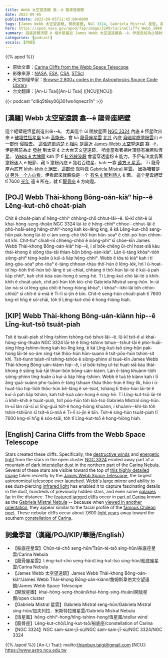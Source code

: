 ```yaml
---
title: Webb 太空望遠鏡 翕--ê 龍骨座絕壁
date: 2022-09-05
publishdate: 2022-09-05T11:45:00+0800
tags: [James Webb 太空望遠鏡, 開放星團, NGC 3324, Gabriela Mistral 星雲, 龍骨座, 恆星風, 龍骨座星雲]
hero: https://apod.nasa.gov/apod/fap/image/2209/CarinaCliffs_Webb_1080.jpg
summary: 這張遮爾清楚 ê 相片是最近 James Webb 太空望遠鏡翕--ê，伊是目前為止發射到太空 ê 上大台天文望遠鏡。
categories: [podcast]
vocals: [阿錕]
---
```


{{% apod %}}

- 原始文章：[Carina Cliffs from the Webb Space Telescope](https://apod.nasa.gov/apod/ap220905.html)
- 影像來源：[NASA](https://www.nasa.gov/), [ESA](https://www.esa.int/), [CSA](https://www.asc-csa.gc.ca/eng/), [STScI](https://www.stsci.edu/)
- 天文物理學家：[Browse 2,800+ codes in the Astrophysics Source Code Library](http://ascl.net/)
- 台文翻譯：[An-Li Tsai][An-Li Tsai] ([NCU][NCU])

{{< podcast "cl8q5t8sy06j301ws4qnecz1h" >}}

## [漢羅] Webb 太空望遠鏡 翕--ê 龍骨座絕壁
這个絕壁是恆星創造出來--ê。
尤其這个 ùi 開放星團 [NGC 3324][NGC 3324] 內底 ê 恆星吹出來 ê [破壞性恆星風][destructive winds] kah [高能光][energetic light]，會 kā [龍骨座星雲][Carina Nebula] [北爿][northern part t] 內底 [烏暗星際塗粉雲][dark interstellar dust]山 ê 一部份 侵蝕去。
[這張遮爾清楚 ê 相片][this highly detailed image] 是最近 [James Webb 太空望遠鏡][James Webb Space Telescope] 翕--ê，伊是目前為止 [發射][launch] 到太空 ê 上大台天文望遠鏡。
咱會當看著相片頂懸有幾若粒恆星。
[Webb ê 大塊鏡][Webb's large mirror] kah 伊 tī [紅外線波段][infrared light] 會當穿透塗粉 ê 能力，予伊有法度翕著 塗粉迷人 ê 細節、藏 tī 塗粉內底 ê 幾若百粒星、kah 一寡 [遠方 ê 星系][galaxies far t]。
Tī 龍骨座內底有 [khih-khih ê 絕壁][featured jagged cliffs]，[這部份][part of Carina] 就叫做 [Gabriela Mistral 星雲][Gabriela Mistral Nebula]。
因為咱若是 [ùi 另外一个方向看][viewed in another orientation]，伊看起來就親像是一个 [有名 ê 智利詩人][famous Chilean poet] ê 面。
這个星雲絕壁 tī 7600 [光年][light years] 遠 ê 所在，就 tī [龍骨座][constellation of Carina] ê 方向遐。

## [POJ] Webb Thài-khong Bōng-oán-kiàⁿ hip--ê Lêng-kut-chō choa̍t-piah
Chit ê choa̍t-piah sī hêng-chhiⁿ chhòng-chō chhut-lâi--ê.
Iû-kî chit-ê ùi khai-hòng-seng-thoân NGC 3324 lāi-té ê hêng-chhiⁿ chhoe--chhut-lâi ê phò-hoāi-sèng hêng-chhiⁿ-hong kah ko-lêng kng, ē kā Lêng-kut-chō seng-hûn pak-hong lāi-té o͘-àm seng-chè thô͘-hún hûn-soaⁿ ê chi̍t-pō͘-hūn chhim-sit khì.
Chit-tiuⁿ chiah-nī chheng-chhó͘ ê siòng-phìⁿ sī chòe-kīn James Webb Thài-khong Bōng-oán-kiàⁿ hip--ê, i sī bo̍k-chêng ûi-chí hoat-siā kàu thài-khong ê siōng tōa-tāi thian-bûn bōng-oán-kiàⁿ.
Lán ē-tàng khòaⁿ-tio̍h siòng-phìⁿ téng-koân ū kúi-ā lia̍p hêng-chhiⁿ.
Webb ê tōa tè kiàⁿ kah i tī âng-gōa-sòaⁿ pho-tōaⁿ ē-tàng chhoan-thàu thô͘-hún ê lêng-le̍k, hō͘ i ū-hoat-tō͘ hip-tio̍h thô͘-hún bê-lâng ê sè-chiat, chhàng tī thô͘-hún lāi-té ê kúi-ā pah lia̍p chhiⁿ, kah chi̍t-kóa oán-hong ê seng-hē.
Tī Lêng-kut-chō lāi-té ū khih-khih ê choa̍t-piah, chit pō͘-hūn to̍h kiò-chò Gabriela Mistral seng-hûn.
In-ūi lán nā-sī ùi lēng-gōa chi̍t-ê hong-hiòng khòaⁿ, i khòaⁿ--khí-lâi to̍h chhin-chhiūⁿ sī chi̍t-ê ū-miâ ê Tì-lī si-jîn ê bīn.
Chit-ê seng-hûn choa̍t-piah tī 7600 kng-nî hn̄g ê só͘-chāi, to̍h tī Lêng-kut-chō ê hong-hiòng hiah.


## [KIP] Webb Thài-khong Bōng-uán-kiànn hip--ê Lîng-kut-tsō tsua̍t-piah
Tsit ê tsua̍t-piah sī hîng-tshinn tshòng-tsō tshut-lâi--ê.
Iû-kî tsit-ê uì khai-hòng-sing-thuân NGC 3324 lāi-té ê hîng-tshinn tshue--tshut-lâi ê phò-huāi-sìng hîng-tshinn-hong kah ko-lîng kng, ē kā Lîng-kut-tsō sing-hûn pak-hong lāi-té oo-àm sing-tsè thôo-hún hûn-suann ê tsi̍t-pōo-hūn tshim-sit khì.
Tsit-tiunn tsiah-nī tshing-tshóo ê siòng-phìnn sī tsuè-kīn James Webb Thài-khong Bōng-uán-kiànn hip--ê, i sī bo̍k-tsîng uî-tsí huat-siā kàu thài-khong ê siōng tuā-tāi thian-bûn bōng-uán-kiànn.
Lán ē-tàng khuànn-tio̍h siòng-phìnn tíng-kuân ū kuí-ā lia̍p hîng-tshinn.
Webb ê tuā tè kiànn kah i tī âng-guā-suànn pho-tuānn ē-tàng tshuan-thàu thôo-hún ê lîng-li̍k, hōo i ū-huat-tōo hip-tio̍h thôo-hún bê-lâng ê sè-tsiat, tshàng tī thôo-hún lāi-té ê kuí-ā pah lia̍p tshinn, kah tsi̍t-kuá uán-hong ê sing-hē.
Tī Lîng-kut-tsō lāi-té ū khih-khih ê tsua̍t-piah, tsit pōo-hūn to̍h kiò-tsò Gabriela Mistral sing-hûn.
In-uī lán nā-sī uì līng-guā tsi̍t-ê hong-hiòng khuànn, i khuànn--khí-lâi to̍h tshin-tshiūnn sī tsi̍t-ê ū-miâ ê Tì-lī si-jîn ê bīn.
Tsit-ê sing-hûn tsua̍t-piah tī 7600 kng-nî hn̄g ê sóo-tsāi, to̍h tī Lîng-kut-tsō ê hong-hiòng hiah.

## [English] Carina Cliffs from the Webb Space Telescope

Stars created these cliffs.
Specifically, the [destructive winds][destructive winds] and [energetic light][energetic light] from the stars in the open cluster [NGC 3324][NGC 3324] eroded away part of a mountain of [dark interstellar dust][dark interstellar dust] in the [northern part][northern part e] of the [Carina Nebula][Carina Nebula].
Several of these stars are visible toward the top of [this highly detailed image][this highly detailed image] taken recently by the [James Webb Space Telescope][James Webb Space Telescope], the largest astronomical telescope ever [launch][launch]ed.
[Webb's large mirror][Webb's large mirror] and ability to see dust-piercing [infrared light][infrared light] has enabled it to capture fascinating details in the dust, hundreds of previously hidden stars, and even some [galaxies far][galaxies far e] in the distance.
The [featured jagged cliffs][featured jagged cliffs] occur in [part of Carina][part of Carina] known as the [Gabriela Mistral Nebula][Gabriela Mistral Nebula] -- because when [viewed in another orientation][viewed in another orientation], they appear similar to the facial profile of the [famous Chilean poet][famous Chilean poet].
These nebular cliffs occur about 7,600 [light years][light years] away toward the southern [constellation of Carina][constellation of Carina].

## 詞彙學習（漢羅/POJ/KIP/華語/English）
- 【船底座星雲】Chûn-té-chō seng-hûn/Tsûn-té-tsō sing-hûn/船底座星雲/Carina Nebula
- 【龍骨座星雲】Lêng-kut-chō seng-hûn/Lîng-kut-tsō sing-hûn/船底座星雲/Carina Nebula
- 【James Webb 太空望遠鏡】James Webb Thài-khong Bōng-oán-kiàⁿ/James Webb Thài-khong Bōng-uán-kiànn/詹姆斯韋伯太空望遠鏡/James Webb Space Telescope
- 【開放星團】khai-hòng-seng-thoân/khai-hòng-sing-thuân/開放星團/open cluster
- 【Gabriela Mistral 星雲】Gabriela Mistral seng-hûn/Gabriela Mistral sing-hûn/加夫列拉．米斯特拉爾星雲/Gabriela Mistral Nebula
- 【恆星風】hêng-chhiⁿ-hong/hîng-tshinn-hong/恆星風/stellar wind
- 【龍骨座】Lêng-kut-chō/Lîng-kut-tsō/船底座/constellation of Carina
- 【NGC 3324】NGC sam-sam-jī-sù/NGC sam-sam-jī-sù/NGC 3324/NGC 3324

{{% /apod %}}
[An-Li Tsai]: mailto:thianbun.taigi@gmail.com
[NCU]: https://www.astro.ncu.edu.tw

[copyright]: https://apod.nasa.gov/apod/fap/lib/about_apod.html#srapply

[destructive winds]:https://astronomy.swin.edu.au/cosmos/s/stellar+winds
[energetic light]:https://science.nasa.gov/ems/10_ultravioletwaves
[NGC 3324]:https://en.wikipedia.org/wiki/NGC_3324
[dark interstellar dust]:https://apod.nasa.gov/apod/ap201122.html
[northern part e]:https://apod.nasa.gov/apod/ap220131.html
[northern part t]:https://apod.tw/daily/20220131/
[Carina Nebula]:https://apod.nasa.gov/apod/ap190507.html
[this highly detailed image]:https://www.flickr.com/photos/nasawebbtelescope/52259221868/in/album-72177720300469752/
[James Webb Space Telescope]:https://webb.nasa.gov/
[launch]:https://youtu.be/9tXlqWldVVk
[Webb's large mirror]:https://webb.nasa.gov/content/observatory/ote/mirrors/index.html
[infrared light]:https://science.nasa.gov/ems/07_infraredwaves
[galaxies far e]:https://apod.nasa.gov/apod/ap210802.html
[galaxies far t]:https://apod.tw/daily/20210802/
[featured jagged cliffs]:https://webbtelescope.org/contents/media/images/2022/031/01G77PKB8NKR7S8Z6HBXMYATGJ
[part of Carina]:https://www.youtube.com/watch?v=QHa2jnei_MM
[Gabriela Mistral Nebula]:https://apod.nasa.gov/apod/ap190316.html
[viewed in another orientation]:https://www.intermountainpet.com/hubfs/Blog_Images/Dogs-tilting-their-heads.jpg
[famous Chilean poet]:https://en.wikipedia.org/wiki/Gabriela_Mistral
[light years]:https://spaceplace.nasa.gov/light-year/en/
[constellation of Carina]:https://chandra.harvard.edu/photo/constellations/carina.html
